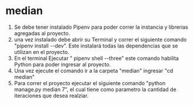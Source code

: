 # median

1. Se debe tener instalado Pipenv para poder correr la instancia y librerias agregadas al proyecto.
2. una vez instalado debe abrir su Terminal y correr el siguiente comando "pipenv install --dev". 
   Este instalará todas las dependencias que se utilizan en el proyecto. 
3. En el terminal Ejecutar " pipenv shell --three" este comando habilita Python para poder ingresar al proyecto.
4. Una vez ejecute el comando ir a la carpeta "median" ingresar "cd median"
5. Para correr el proyecto ejecutar el siguiente comando "python manage.py median 7", el cual tiene como parametro la 
cantidad de iteraciones que desea realziar. 


